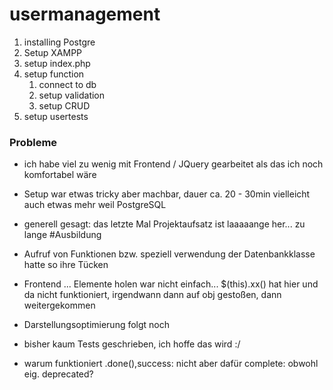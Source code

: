 # usermanagement

1. installing Postgre
2. Setup XAMPP
3. setup index.php
4. setup function
    1. connect to db
    2. setup validation
    3. setup CRUD
5. setup usertests

### Probleme
- ich habe viel zu wenig mit Frontend / JQuery gearbeitet als das ich noch komfortabel wäre
- Setup war etwas tricky aber machbar, dauer ca. 20 - 30min vielleicht auch etwas mehr weil PostgreSQL
- generell gesagt: das letzte Mal Projektaufsatz ist laaaaange her... zu lange #Ausbildung
- Aufruf von Funktionen bzw. speziell verwendung der Datenbankklasse hatte so ihre Tücken 
- Frontend ... Elemente holen war nicht einfach... $(this).xx() hat hier und da nicht funktioniert, irgendwann dann auf obj gestoßen, dann weitergekommen
- Darstellungsoptimierung folgt noch

- bisher kaum Tests geschrieben, ich hoffe das wird :/
- warum funktioniert .done(),success: nicht aber dafür complete: obwohl eig. deprecated?
